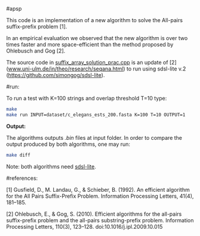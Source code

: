 #apsp

This code is an implementation of a new algorithm to solve the All-pairs suffix-prefix problem \[1\].

In an empirical evaluation we observed that the new algorithm is over two times faster and more space-efficient than the method proposed by Ohlebusch and Gog  \[2\].

The source code in [suffix_array_solution_prac.cpp](https://github.com/felipelouza/apsp/blob/master/suffix_array_solution_prac.cpp) is an update of \[2\] (www.uni-ulm.de/in/theo/research/seqana.html) to run using sdsl-lite v.2 (https://github.com/simongog/sdsl-lite).

#run:

To run a test with K=100 strings and overlap threshold T=10 type:

```sh
make
make run INPUT=dataset/c_elegans_ests_200.fasta K=100 T=10 OUTPUT=1
```

**Output:**

The algorithms outputs _.bin_ files at input folder.
In order to compare the output produced by both algorithms, one may run:

```sh
make diff
```

Note: both algorithms need [sdsl-lite](https://github.com/simongog/sdsl-lite).

#references:

[1] Gusfield, D., M. Landau, G., & Schieber, B. (1992). An efficient algorithm for the All Pairs Suffix-Prefix Problem. Information Processing Letters, 41(4), 181–185.

[2] Ohlebusch, E., & Gog, S. (2010). Efficient algorithms for the all-pairs suffix-prefix problem and the all-pairs substring-prefix problem. Information Processing Letters, 110(3), 123–128. doi:10.1016/j.ipl.2009.10.015


